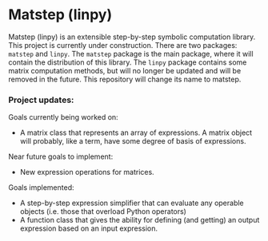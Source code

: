 # Matstep (linpy)

Matstep (linpy) is an extensible step-by-step symbolic computation library. This project is currently under construction. There are two packages: `matstep` and `linpy`. The `matstep` package is the main package, where it will contain the distribution of this library. The `linpy` package contains some matrix computation methods, but will no longer be updated and will be removed in the future. This repository will change its name to matstep.

### Project updates:

Goals currently being worked on:
- A matrix class that represents an array of expressions. A matrix object will probably, like a term, have some degree of basis of expressions.

Near future goals to implement:
- New expression operations for matrices.

Goals implemented:
- A step-by-step expression simplifier that can evaluate any operable objects (i.e. those that overload Python operators)
- A function class that gives the ability for defining (and getting) an output expression based on an input expression.